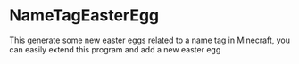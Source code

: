 # NameTagEasterEgg
This generate some new easter eggs related to a name tag in Minecraft, you can easily extend this program and add a new easter egg
